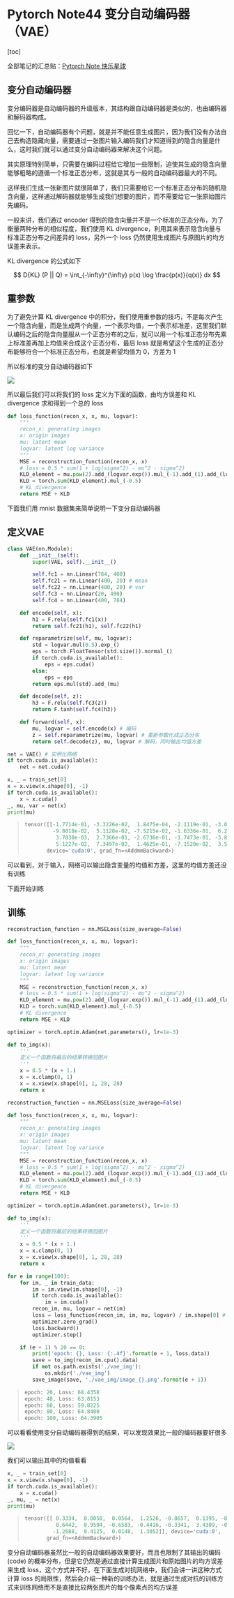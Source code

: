 # Pytorch Note44 变分自动编码器（VAE）

[toc]

全部笔记的汇总贴：[Pytorch Note 快乐星球](https://blog.csdn.net/weixin_45508265/article/details/117809512)

## 变分自动编码器

变分编码器是自动编码器的升级版本，其结构跟自动编码器是类似的，也由编码器和解码器构成。

回忆一下，自动编码器有个问题，就是并不能任意生成图片，因为我们没有办法自己去构造隐藏向量，需要通过一张图片输入编码我们才知道得到的隐含向量是什么，这时我们就可以通过变分自动编码器来解决这个问题。

其实原理特别简单，只需要在编码过程给它增加一些限制，迫使其生成的隐含向量能够粗略的遵循一个标准正态分布，这就是其与一般的自动编码器最大的不同。

这样我们生成一张新图片就很简单了，我们只需要给它一个标准正态分布的随机隐含向量，这样通过解码器就能够生成我们想要的图片，而不需要给它一张原始图片先编码。

一般来讲，我们通过 encoder 得到的隐含向量并不是一个标准的正态分布，为了衡量两种分布的相似程度，我们使用 KL divergence，利用其来表示隐含向量与标准正态分布之间差异的 loss，另外一个 loss 仍然使用生成图片与原图片的均方误差来表示。

KL divergence 的公式如下

$$
D{KL} (P || Q) =  \int_{-\infty}^{\infty} p(x) \log \frac{p(x)}{q(x)} dx
$$

## 重参数
为了避免计算 KL divergence 中的积分，我们使用重参数的技巧，不是每次产生一个隐含向量，而是生成两个向量，一个表示均值，一个表示标准差，这里我们默认编码之后的隐含向量服从一个正态分布的之后，就可以用一个标准正态分布先乘上标准差再加上均值来合成这个正态分布，最后 loss 就是希望这个生成的正态分布能够符合一个标准正态分布，也就是希望均值为 0，方差为 1

所以标准的变分自动编码器如下

![](img/vae.jpg)

所以最后我们可以将我们的 loss 定义为下面的函数，由均方误差和 KL divergence 求和得到一个总的 loss

```python
def loss_function(recon_x, x, mu, logvar):
    """
    recon_x: generating images
    x: origin images
    mu: latent mean
    logvar: latent log variance
    """
    MSE = reconstruction_function(recon_x, x)
    # loss = 0.5 * sum(1 + log(sigma^2) - mu^2 - sigma^2)
    KLD_element = mu.pow(2).add_(logvar.exp()).mul_(-1).add_(1).add_(logvar)
    KLD = torch.sum(KLD_element).mul_(-0.5)
    # KL divergence
    return MSE + KLD
```

下面我们用 mnist 数据集来简单说明一下变分自动编码器

## 定义VAE

```python
class VAE(nn.Module):
    def __init__(self):
        super(VAE, self).__init__()

        self.fc1 = nn.Linear(784, 400)
        self.fc21 = nn.Linear(400, 20) # mean
        self.fc22 = nn.Linear(400, 20) # var
        self.fc3 = nn.Linear(20, 400)
        self.fc4 = nn.Linear(400, 784)

    def encode(self, x):
        h1 = F.relu(self.fc1(x))
        return self.fc21(h1), self.fc22(h1)

    def reparametrize(self, mu, logvar):
        std = logvar.mul(0.5).exp_()
        eps = torch.FloatTensor(std.size()).normal_()
        if torch.cuda.is_available():
            eps = eps.cuda()
        else:
            eps = eps
        return eps.mul(std).add_(mu)

    def decode(self, z):
        h3 = F.relu(self.fc3(z))
        return F.tanh(self.fc4(h3))

    def forward(self, x):
        mu, logvar = self.encode(x) # 编码
        z = self.reparametrize(mu, logvar) # 重新参数化成正态分布
        return self.decode(z), mu, logvar # 解码，同时输出均值方差
```

```python
net = VAE() # 实例化网络
if torch.cuda.is_available():
    net = net.cuda()
```

```python
x, _ = train_set[0]
x = x.view(x.shape[0], -1)
if torch.cuda.is_available():
    x = x.cuda()
_, mu, var = net(x)
print(mu)
```

> ```python
> tensor([[-1.7714e-01, -3.3226e-02,  1.8475e-04, -2.1119e-01, -3.0027e-01,
>          -9.8018e-02,  5.1128e-02, -7.5215e-02, -1.6336e-01,  6.2949e-02,
>           3.7830e-03,  2.7366e-01, -2.6736e-01, -1.7473e-01, -3.8985e-01,
>           5.1227e-02,  7.3497e-02,  1.4625e-01, -7.1520e-02,  3.5298e-01]],
>        device='cuda:0', grad_fn=<AddmmBackward>)
> ```

可以看到，对于输入，网络可以输出隐含变量的均值和方差，这里的均值方差还没有训练

下面开始训练

## 训练

```python
reconstruction_function = nn.MSELoss(size_average=False)

def loss_function(recon_x, x, mu, logvar):
    """
    recon_x: generating images
    x: origin images
    mu: latent mean
    logvar: latent log variance
    """
    MSE = reconstruction_function(recon_x, x)
    # loss = 0.5 * sum(1 + log(sigma^2) - mu^2 - sigma^2)
    KLD_element = mu.pow(2).add_(logvar.exp()).mul_(-1).add_(1).add_(logvar)
    KLD = torch.sum(KLD_element).mul_(-0.5)
    # KL divergence
    return MSE + KLD

optimizer = torch.optim.Adam(net.parameters(), lr=1e-3)

def to_img(x):
    '''
    定义一个函数将最后的结果转换回图片
    '''
    x = 0.5 * (x + 1.)
    x = x.clamp(0, 1)
    x = x.view(x.shape[0], 1, 28, 28)
    return x
```

```python
reconstruction_function = nn.MSELoss(size_average=False)

def loss_function(recon_x, x, mu, logvar):
    """
    recon_x: generating images
    x: origin images
    mu: latent mean
    logvar: latent log variance
    """
    MSE = reconstruction_function(recon_x, x)
    # loss = 0.5 * sum(1 + log(sigma^2) - mu^2 - sigma^2)
    KLD_element = mu.pow(2).add_(logvar.exp()).mul_(-1).add_(1).add_(logvar)
    KLD = torch.sum(KLD_element).mul_(-0.5)
    # KL divergence
    return MSE + KLD

optimizer = torch.optim.Adam(net.parameters(), lr=1e-3)

def to_img(x):
    '''
    定义一个函数将最后的结果转换回图片
    '''
    x = 0.5 * (x + 1.)
    x = x.clamp(0, 1)
    x = x.view(x.shape[0], 1, 28, 28)
    return x
```

```python
for e in range(100):
    for im, _ in train_data:
        im = im.view(im.shape[0], -1)
        if torch.cuda.is_available():
            im = im.cuda()
        recon_im, mu, logvar = net(im)
        loss = loss_function(recon_im, im, mu, logvar) / im.shape[0] # 将 loss 平均
        optimizer.zero_grad()
        loss.backward()
        optimizer.step()

    if (e + 1) % 20 == 0:
        print('epoch: {}, Loss: {:.4f}'.format(e + 1, loss.data))
        save = to_img(recon_im.cpu().data)
        if not os.path.exists('./vae_img'):
            os.mkdir('./vae_img')
        save_image(save, './vae_img/image_{}.png'.format(e + 1))
```

> ```python
> epoch: 20, Loss: 68.4358
> epoch: 40, Loss: 63.8153
> epoch: 60, Loss: 59.8225
> epoch: 80, Loss: 64.8400
> epoch: 100, Loss: 64.3905
> ```

可以看看使用变分自动编码器得到的结果，可以发现效果比一般的编码器要好很多

![](https://tva1.sinaimg.cn/large/006tKfTcgy1fn1ag8832zj306q0a2gmz.jpg)

我们可以输出其中的均值看看

```python
x, _ = train_set[0]
x = x.view(x.shape[0], -1)
if torch.cuda.is_available():
    x = x.cuda()
_, mu, _ = net(x)
print(mu)
```

> ```python
> tensor([[ 0.3334,  0.0050,  0.0564,  1.2526, -0.8657,  0.1395, -0.2028, -1.6824,
>           0.6442,  0.9594, -0.6583, -0.4416, -0.3341,  3.4309, -0.0213, -2.1715,
>          -1.2688,  0.4125,  0.0148,  1.3052]], device='cuda:0',
>        grad_fn=<AddmmBackward>)
> ```

变分自动编码器虽然比一般的自动编码器效果要好，而且也限制了其输出的编码 (code) 的概率分布，但是它仍然是通过直接计算生成图片和原始图片的均方误差来生成 loss，这个方式并不好，在下面生成对抗网络中，我们会讲一讲这种方式计算 loss 的局限性，然后会介绍一种新的训练办法，就是通过生成对抗的训练方式来训练网络而不是直接比较两张图片的每个像素点的均方误差


